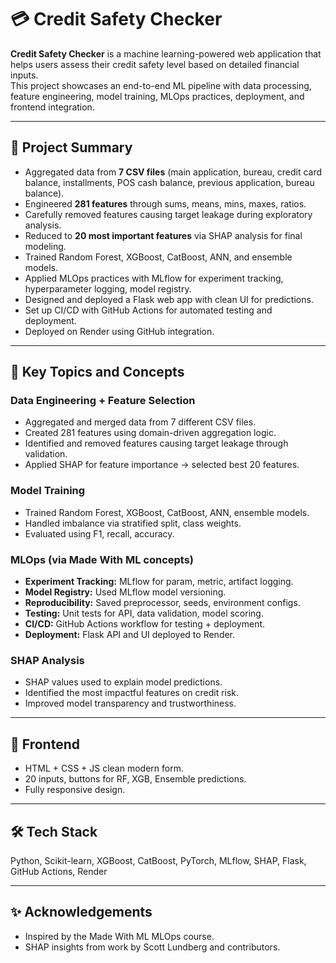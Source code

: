 # 💳 Credit Safety Checker

**Credit Safety Checker** is a machine learning-powered web application that helps users assess their credit safety level based on detailed financial inputs.  
This project showcases an end-to-end ML pipeline with data processing, feature engineering, model training, MLOps practices, deployment, and frontend integration.

---

## 🚀 Project Summary

- Aggregated data from **7 CSV files** (main application, bureau, credit card balance, installments, POS cash balance, previous application, bureau balance).
- Engineered **281 features** through sums, means, mins, maxes, ratios.
- Carefully removed features causing target leakage during exploratory analysis.
- Reduced to **20 most important features** via SHAP analysis for final modeling.
- Trained Random Forest, XGBoost, CatBoost, ANN, and ensemble models.
- Applied MLOps practices with MLflow for experiment tracking, hyperparameter logging, model registry.
- Designed and deployed a Flask web app with clean UI for predictions.
- Set up CI/CD with GitHub Actions for automated testing and deployment.
- Deployed on Render using GitHub integration.



---

## 🧠 Key Topics and Concepts

### Data Engineering + Feature Selection
- Aggregated and merged data from 7 different CSV files.
- Created 281 features using domain-driven aggregation logic.
- Identified and removed features causing target leakage through validation.
- Applied SHAP for feature importance → selected best 20 features.

### Model Training
- Trained Random Forest, XGBoost, CatBoost, ANN, ensemble models.
- Handled imbalance via stratified split, class weights.
- Evaluated using F1, recall, accuracy.

### MLOps (via Made With ML concepts)
- **Experiment Tracking:** MLflow for param, metric, artifact logging.
- **Model Registry:** Used MLflow model versioning.
- **Reproducibility:** Saved preprocessor, seeds, environment configs.
- **Testing:** Unit tests for API, data validation, model scoring.
- **CI/CD:** GitHub Actions workflow for testing + deployment.
- **Deployment:** Flask API and UI deployed to Render.

### SHAP Analysis
- SHAP values used to explain model predictions.
- Identified the most impactful features on credit risk.
- Improved model transparency and trustworthiness.

---

## 🎨 Frontend
- HTML + CSS + JS clean modern form.
- 20 inputs, buttons for RF, XGB, Ensemble predictions.
- Fully responsive design.

---

## 🛠️ Tech Stack
Python, Scikit-learn, XGBoost, CatBoost, PyTorch, MLflow, SHAP, Flask, GitHub Actions, Render

---

## ✨ Acknowledgements
- Inspired by the Made With ML MLOps course.
- SHAP insights from work by Scott Lundberg and contributors.


